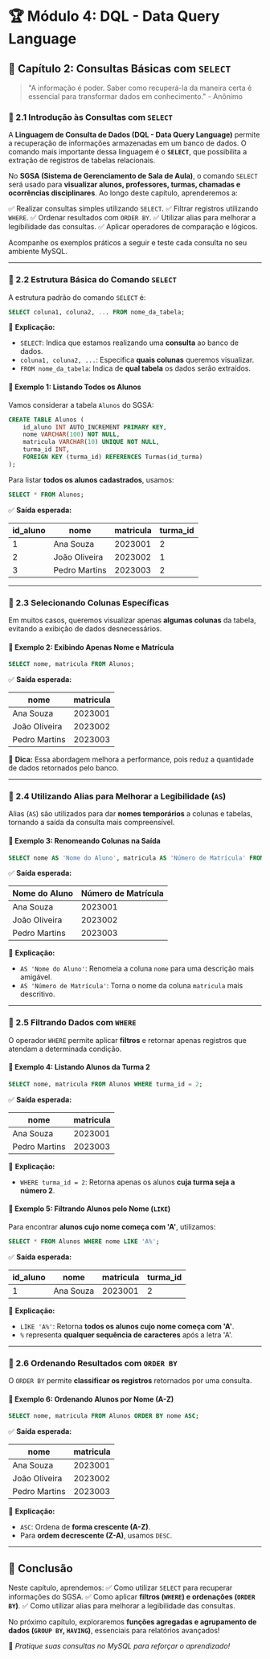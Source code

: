 # 🏆 Módulo 4: DQL - Data Query Language

## 📖 Capítulo 2: Consultas Básicas com `SELECT`

> "A informação é poder. Saber como recuperá-la da maneira certa é essencial para transformar dados em conhecimento." - Anônimo

### 📌 2.1 Introdução às Consultas com `SELECT`

A **Linguagem de Consulta de Dados (DQL - Data Query Language)** permite a recuperação de informações armazenadas em um banco de dados. O comando mais importante dessa linguagem é o **`SELECT`**, que possibilita a extração de registros de tabelas relacionais.

No **SGSA (Sistema de Gerenciamento de Sala de Aula)**, o comando `SELECT` será usado para **visualizar alunos, professores, turmas, chamadas e ocorrências disciplinares**. Ao longo deste capítulo, aprenderemos a:

✅ Realizar consultas simples utilizando `SELECT`. ✅ Filtrar registros utilizando `WHERE`. ✅ Ordenar resultados com `ORDER BY`. ✅ Utilizar alias para melhorar a legibilidade das consultas. ✅ Aplicar operadores de comparação e lógicos.

Acompanhe os exemplos práticos a seguir e teste cada consulta no seu ambiente MySQL.

------

### 📌 2.2 Estrutura Básica do Comando `SELECT`

A estrutura padrão do comando `SELECT` é:

```sql
SELECT coluna1, coluna2, ... FROM nome_da_tabela;
```

📌 **Explicação:**

- `SELECT`: Indica que estamos realizando uma **consulta** ao banco de dados.
- `coluna1, coluna2, ...`: Especifica **quais colunas** queremos visualizar.
- `FROM nome_da_tabela`: Indica de **qual tabela** os dados serão extraídos.

#### **📍 Exemplo 1: Listando Todos os Alunos**

Vamos considerar a tabela `Alunos` do SGSA:

```sql
CREATE TABLE Alunos (
    id_aluno INT AUTO_INCREMENT PRIMARY KEY,
    nome VARCHAR(100) NOT NULL,
    matricula VARCHAR(10) UNIQUE NOT NULL,
    turma_id INT,
    FOREIGN KEY (turma_id) REFERENCES Turmas(id_turma)
);
```

Para listar **todos os alunos cadastrados**, usamos:

```sql
SELECT * FROM Alunos;
```

✅ **Saída esperada:**

| id_aluno | nome          | matricula | turma_id |
| -------- | ------------- | --------- | -------- |
| 1        | Ana Souza     | 2023001   | 2        |
| 2        | João Oliveira | 2023002   | 1        |
| 3        | Pedro Martins | 2023003   | 2        |

------

### 📌 2.3 Selecionando Colunas Específicas

Em muitos casos, queremos visualizar apenas **algumas colunas** da tabela, evitando a exibição de dados desnecessários.

#### **📍 Exemplo 2: Exibindo Apenas Nome e Matrícula**

```sql
SELECT nome, matricula FROM Alunos;
```

✅ **Saída esperada:**

| nome          | matricula |
| ------------- | --------- |
| Ana Souza     | 2023001   |
| João Oliveira | 2023002   |
| Pedro Martins | 2023003   |

🔹 **Dica:** Essa abordagem melhora a performance, pois reduz a quantidade de dados retornados pelo banco.

------

### 📌 2.4 Utilizando Alias para Melhorar a Legibilidade (`AS`)

Alias (`AS`) são utilizados para dar **nomes temporários** a colunas e tabelas, tornando a saída da consulta mais compreensível.

#### **📍 Exemplo 3: Renomeando Colunas na Saída**

```sql
SELECT nome AS 'Nome do Aluno', matricula AS 'Número de Matrícula' FROM Alunos;
```

✅ **Saída esperada:**

| Nome do Aluno | Número de Matrícula |
| ------------- | ------------------- |
| Ana Souza     | 2023001             |
| João Oliveira | 2023002             |
| Pedro Martins | 2023003             |

📌 **Explicação:**

- `AS 'Nome do Aluno'`: Renomeia a coluna `nome` para uma descrição mais amigável.
- `AS 'Número de Matrícula'`: Torna o nome da coluna `matricula` mais descritivo.

------

### 📌 2.5 Filtrando Dados com `WHERE`

O operador `WHERE` permite aplicar **filtros** e retornar apenas registros que atendam a determinada condição.

#### **📍 Exemplo 4: Listando Alunos da Turma 2**

```sql
SELECT nome, matricula FROM Alunos WHERE turma_id = 2;
```

✅ **Saída esperada:**

| nome          | matricula |
| ------------- | --------- |
| Ana Souza     | 2023001   |
| Pedro Martins | 2023003   |

📌 **Explicação:**

- `WHERE turma_id = 2`: Retorna apenas os alunos **cuja turma seja a número 2**.

#### **📍 Exemplo 5: Filtrando Alunos pelo Nome (`LIKE`)**

Para encontrar **alunos cujo nome começa com 'A'**, utilizamos:

```sql
SELECT * FROM Alunos WHERE nome LIKE 'A%';
```

✅ **Saída esperada:**

| id_aluno | nome      | matricula | turma_id |
| -------- | --------- | --------- | -------- |
| 1        | Ana Souza | 2023001   | 2        |

📌 **Explicação:**

- `LIKE 'A%'`: Retorna **todos os alunos cujo nome começa com 'A'**.
- `%` representa **qualquer sequência de caracteres** após a letra 'A'.

------

### 📌 2.6 Ordenando Resultados com `ORDER BY`

O `ORDER BY` permite **classificar os registros** retornados por uma consulta.

#### **📍 Exemplo 6: Ordenando Alunos por Nome (A-Z)**

```sql
SELECT nome, matricula FROM Alunos ORDER BY nome ASC;
```

✅ **Saída esperada:**

| nome          | matricula |
| ------------- | --------- |
| Ana Souza     | 2023001   |
| João Oliveira | 2023002   |
| Pedro Martins | 2023003   |

📌 **Explicação:**

- `ASC`: Ordena de **forma crescente (A-Z)**.
- Para **ordem decrescente (Z-A)**, usamos `DESC`.

------

## **📌 Conclusão**

Neste capítulo, aprendemos: ✅ Como utilizar `SELECT` para recuperar informações do SGSA. ✅ Como aplicar **filtros (`WHERE`) e ordenações (`ORDER BY`)**. ✅ Como utilizar alias para melhorar a legibilidade das consultas.

No próximo capítulo, exploraremos **funções agregadas e agrupamento de dados (`GROUP BY`, `HAVING`)**, essenciais para relatórios avançados!

🚀 *Pratique suas consultas no MySQL para reforçar o aprendizado!*